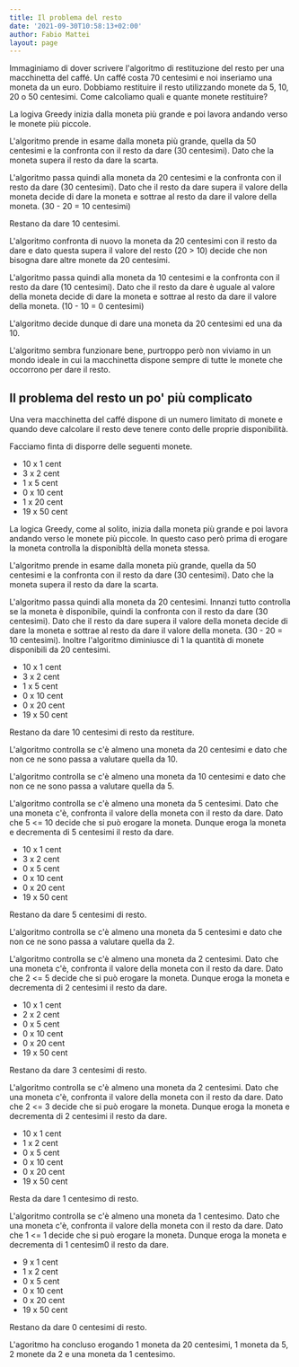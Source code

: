 ```yaml
---
title: Il problema del resto
date: '2021-09-30T10:58:13+02:00'
author: Fabio Mattei
layout: page
---
```


Immaginiamo di dover scrivere l'algoritmo di restituzione del resto per una macchinetta del caffé. Un caffé costa 70 centesimi e noi inseriamo una moneta da un euro.
Dobbiamo restituire il resto utilizzando monete da 5, 10, 20 o 50 centesimi. Come calcoliamo quali e quante monete restituire?

La logiva Greedy inizia dalla moneta più grande e poi lavora andando verso le monete più piccole.

L'algoritmo prende in esame dalla moneta più grande, quella da 50 centesimi e la confronta con il resto da dare (30 centesimi). Dato che la moneta supera il resto da dare la scarta.

L'algoritmo passa quindi alla moneta da 20 centesimi e la confronta con il resto da dare (30 centesimi). Dato che il resto da dare supera il valore della moneta decide di dare la moneta e sottrae al resto da dare il valore della moneta. (30 - 20 = 10 centesimi)

Restano da dare 10 centesimi.

L'algoritmo confronta di nuovo la moneta da 20 centesimi con il resto da dare e dato questa supera il valore del resto (20 > 10) decide che non bisogna dare altre monete da 20 centesimi.

L'algoritmo passa quindi alla moneta da 10 centesimi e la confronta con il resto da dare (10 centesimi). Dato che il resto da dare è uguale al valore della moneta decide di dare la moneta e sottrae al resto da dare il valore della moneta. (10 - 10 = 0 centesimi)

L'algoritmo decide dunque di dare una moneta da 20 centesimi ed una da 10.

L'algoritmo sembra funzionare bene, purtroppo però non viviamo in un mondo ideale in cui la macchinetta dispone sempre di tutte le monete che occorrono per dare il resto.


## Il problema del resto un po' più complicato

Una vera macchinetta del caffé dispone di un numero limitato di monete e quando deve calcolare il resto deve tenere conto delle proprie disponibilità.

Facciamo finta di disporre delle seguenti monete.

* 10 x 1 cent
* 3 x 2 cent
* 1 x 5 cent
* 0 x 10 cent 
* 1 x 20 cent 
* 19 x 50 cent

La logica Greedy, come al solito, inizia dalla moneta più grande e poi lavora andando verso le monete più piccole. In questo caso però prima di erogare la moneta controlla la disponibltà della moneta stessa.

L'algoritmo prende in esame dalla moneta più grande, quella da 50 centesimi e la confronta con il resto da dare (30 centesimi). Dato che la moneta supera il resto da dare la scarta.

L'algoritmo passa quindi alla moneta da 20 centesimi. Innanzi tutto controlla se la moneta è disponibile, quindi la confronta con il resto da dare (30 centesimi). Dato che il resto da dare supera il valore della moneta decide di dare la moneta e sottrae al resto da dare il valore della moneta. (30 - 20 = 10 centesimi). Inoltre l'algoritmo diminiusce di 1 la quantità di monete disponibili da 20 centesimi.

* 10 x 1 cent
* 3 x 2 cent
* 1 x 5 cent
* 0 x 10 cent 
* 0 x 20 cent
* 19 x 50 cent

Restano da dare 10 centesimi di resto da restiture. 

L'algoritmo controlla se c'è almeno una moneta da 20 centesimi e dato che non ce ne sono passa a valutare quella da 10.

L'algoritmo controlla se c'è almeno una moneta da 10 centesimi e dato che non ce ne sono passa a valutare quella da 5. 

L'algoritmo controlla se c'è almeno una moneta da 5 centesimi. Dato che una moneta c'è, confronta il valore della moneta con il resto da dare. Dato che 5 <= 10 decide che si può erogare la moneta. Dunque eroga la moneta e decrementa di 5 centesimi il resto da dare.

* 10 x 1 cent
* 3 x 2 cent
* 0 x 5 cent
* 0 x 10 cent 
* 0 x 20 cent
* 19 x 50 cent

Restano da dare 5 centesimi di resto. 

L'algoritmo controlla se c'è almeno una moneta da 5 centesimi e dato che non ce ne sono passa a valutare quella da 2.

L'algoritmo controlla se c'è almeno una moneta da 2 centesimi. Dato che una moneta c'è, confronta il valore della moneta con il resto da dare. Dato che 2 <= 5 decide che si può erogare la moneta. Dunque eroga la moneta e decrementa di 2 centesimi il resto da dare.

* 10 x 1 cent
* 2 x 2 cent
* 0 x 5 cent
* 0 x 10 cent 
* 0 x 20 cent
* 19 x 50 cent

Restano da dare 3 centesimi di resto. 

L'algoritmo controlla se c'è almeno una moneta da 2 centesimi. Dato che una moneta c'è, confronta il valore della moneta con il resto da dare. Dato che 2 <= 3 decide che si può erogare la moneta. Dunque eroga la moneta e decrementa di 2 centesimi il resto da dare.

* 10 x 1 cent
* 1 x 2 cent
* 0 x 5 cent
* 0 x 10 cent 
* 0 x 20 cent
* 19 x 50 cent

Resta da dare 1 centesimo di resto.

L'algoritmo controlla se c'è almeno una moneta da 1 centesimo. Dato che una moneta c'è, confronta il valore della moneta con il resto da dare. Dato che 1 <= 1 decide che si può erogare la moneta. Dunque eroga la moneta e decrementa di 1 centesim0 il resto da dare.

* 9 x 1 cent
* 1 x 2 cent
* 0 x 5 cent
* 0 x 10 cent 
* 0 x 20 cent
* 19 x 50 cent

Restano da dare 0 centesimi di resto.

L'agoritmo ha concluso erogando 1 moneta da 20 centesimi, 1 moneta da 5, 2 monete da 2 e una moneta da 1 centesimo.
